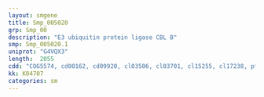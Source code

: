 ```yaml
---
layout: smgene
title: Smp_005020
grp: Smp_00
description: "E3 ubiquitin protein ligase CBL B"
smp: Smp_005020.1
uniprot: "G4VQX3"
length:  2055
cdd: "COG5574, cd00162, cd09920, cl03506, cl03701, cl15255, cl17238, pfam02262, pfam02761, pfam02762, pfam13920, smart00184"
kk: K04707
categories: sm
---
```

